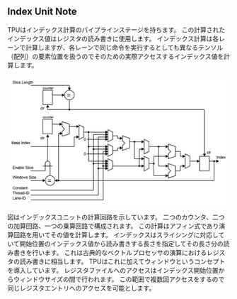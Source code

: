 ## Index Unit Note

TPUはインデックス計算のパイプラインステージを持ちます。
この計算されたインデックス値はレジスタの読み書きに使用します。
インデックス計算は各レーンで計算しますが、各レーンで同じ命令を実行するとしても異なるテンソル（配列）の要素位置を扱うのでそのための実際アクセスするインデックス値を計算します。


<div align="center">
  <img src="./TPU_IndexUnit.png"
       alt="HTML image alt text"
       title="インデックスユニットデータパス構成図"
       width="550px"
  />
</div>



図はインデックスユニットの計算回路を示しています。
二つのカウンタ、二つの加算回路、一つの乗算回路で構成されます。
この計算はアフィン式であり演算回路を用いてその値を計算します。
インデックスはスライシングに対応していて開始位置のインデックス値から読み書きする長さを指定してその長さ分の読み書きを行います。
これは古典的なベクトルプロセッサの演算におけるレジスタの読み書きに相当します。
TPUはこれに加えてウィンドウというコンセプトを導入しています。
レジスタファイルへのアクセスはインデックス開始位置からウィンドウサイズの間で行われます。
この範囲で複数回アクセスをするので同じレジスタエントリへのアクセスを可能とします。